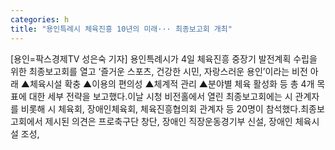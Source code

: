 ```yaml
---
categories: h
title: "용인특례시 체육진흥 10년의 미래··· 최종보고회 개최"
---
```

[용인=팍스경제TV 성은숙 기자] 용인특례시가 4일 체육진흥 중장기 발전계획 수립을 위한 최종보고회를 열고 &lsquo;즐거운 스포츠, 건강한 시민, 자랑스러운 용인&rsquo;이라는 비전 아래 ▲체육시설 확충 ▲이용의 편의성 ▲체계적 관리 ▲분야별 체육 활성화 등 총 4개 목표에 대한 세부 전략을 보고했다.이날 시청 비전홀에서 열린 최종보고회에는 시 관계자를 비롯해 시 체육회, 장애인체육회, 체육진흥협의회 관계자 등 20명이 참석했다.최종보고회에서 제시된 의견은 프로축구단 창단, 장애인 직장운동경기부 신설, 장애인 체육시설 조성,